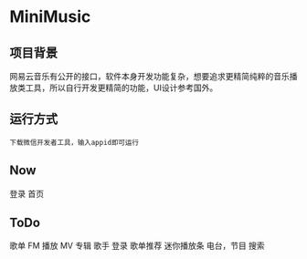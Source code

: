 # MiniMusic 
## 项目背景
网易云音乐有公开的接口，软件本身开发功能复杂，想要追求更精简纯粹的音乐播放类工具，所以自行开发更精简的功能，UI设计参考国外。

## 运行方式
```
下载微信开发者工具，输入appid即可运行
```

## Now
登录
首页
## ToDo
歌单
FM
播放
MV
专辑
歌手
登录
歌单推荐
迷你播放条
电台，节目
搜索
